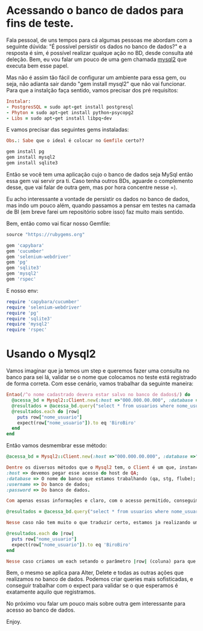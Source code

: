# Acessando o banco de dados para fins de teste.

Fala pessoal, de uns tempos para cá algumas pessoas me abordam com a seguinte dúvida: "É possível persistir os dados no banco de dados?" e a resposta é sim, é possível realizar qualque ação no BD, desde consulta até deleção. Bem, eu vou falar um pouco de uma gem chamada [mysql2](https://github.com/brianmario/mysql2) que executa bem esse papel.

Mas não é assim tão fácil de configurar um ambiente para essa gem, ou seja, não adianta sair dando "gem install mysql2" que não vai funcionar. Para que a instalção faça sentido, vamos precisar dos pré requisitos:

```ruby
Instalar:
- PostgresSQL = sudo apt-get install postgresql
- Phyton = sudo apt-get install python-psycopg2
- Libs = sudo apt-get install libpq-dev
```
E vamos precisar das seguintes gems instaladas:

```ruby
Obs.: Sabe que o ideal é colocar no Gemfile certo??

gem install pg
gem install mysql2
gem install sqlite3
```
Então se você tem uma aplicação cujo o banco de dados seja MySql então essa gem vai servir pra ti. Caso tenha outros BDs, aguarde o complemento desse, que vai falar de outra gem, mas por hora concentre nesse =).

Eu acho interessante a vontade de persistir os dados no banco de dados, mas indo um pouco além, quando passamos a pensar em testes na camada de BI (em breve farei um repositório sobre isso) faz muito mais sentido.

Bem, então como vai ficar nosso Gemfile:

```ruby
source "https://rubygems.org"

gem 'capybara'
gem 'cucumber'
gem 'selenium-webdriver'
gem 'pg'
gem 'sqlite3'
gem 'mysql2'
gem 'rspec'
```

E nosso env:

```ruby
require 'capybara/cucumber'
require 'selenium-webdriver'
require 'pg'
require 'sqlite3'
require 'mysql2'
require 'rspec'
```

# Usando o Mysql2

Vamos imaginar que ja temos um step e queremos fazer uma consulta no banco para sei lá, validar se o nome que colocamos no teste está registrado de forma correta. Com esse cenário, vamos trabalhar da seguinte maneira:

```ruby
Entao(/^o nome cadastrado devera estar salvo no banco de dados$/) do
  @acessa_bd = Mysql2::Client.new(:host =>"000.000.00.000", :database =>"base_meu_app", :username =>"root", :password =>"root")
  @resultados = @acessa_bd.query("select * from usuarios where nome_usuario = 'BiroBiro'")
  @resultados.each do |row|
    puts row["nome_usuario"]
    expect(row["nome_usuario"]).to eq 'BiroBiro'
  end
end
```
Então vamos desmembrar esse método:

```ruby
@acessa_bd = Mysql2::Client.new(:host =>"000.000.00.000", :database =>"base_meu_app", :username =>"root", :password =>"root")

Dentre os diversos métodos que o Mysql2 tem, o Client é um que, instanciando, eu tenho que passar os parâmetros:
:host => devemos pegar esse acesso do host de QA;
:database => O nome do banco que estamos trabalhando (qa, stg, flube);
:username => Do banco de dados;
:password => Do banco de dados.

Com apenas essas informações e claro, com o acesso permitido, conseguimos conectar com o banco já na nossa automação. E isso é bom, porque nos da garantia de raalizar as ações que tanto almejamos (select, alter, delete, etc.).
```

```ruby
@resultados = @acessa_bd.query("select * from usuarios where nome_usuario = 'BiroBiro'")

Nesse caso não tem muito o que traduzir certo, estamos ja realizando um select na tabela usuarios com where no campo nome_usuario.
```

```ruby
@resultados.each do |row|
  puts row["nome_usuario"]
  expect(row["nome_usuario"]).to eq 'BiroBiro'
end

Nesse caso criamos um each setando o parâmetro |row| (coluna) para que consigamos realizar ações através de alguma coluna específica, e no nosso caso, estamos dando um print na tela na coluna nome_usuario e logo em seguida estamos dando um expect para garantir que o a coluna nome_usuario possua o valor 'BiroBiro'. Caso tenha algo diferente disso, o teste vai quebrar.
```

Bem, o mesmo se aplica para Alter, Delete e todas as outras ações que realizamos no banco de dados. Podemos criar queries mais sofisticadas, e conseguir trabalhar com o expect para validar se o que esperamos é exatamente aquilo que registramos.

No próximo vou falar um pouco mais sobre outra gem interessante para acesso ao banco de dados.

Enjoy.
